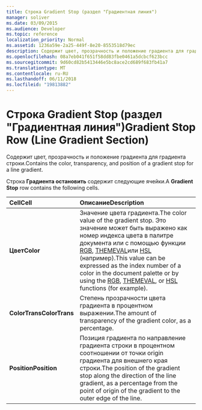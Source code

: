 ```yaml
---
title: Строка Gradient Stop (раздел "Градиентная линия")
manager: soliver
ms.date: 03/09/2015
ms.audience: Developer
ms.topic: reference
localization_priority: Normal
ms.assetid: 1236a59e-2a25-449f-8e20-8553518d79ec
description: Содержит цвет, прозрачность и положение градиента для градиента строки.
ms.openlocfilehash: 08a7eb041f651f58dd83fbe0461a5dcbcf623bcc
ms.sourcegitcommit: 9d60cd82b5413446e5bc8ace2cd689f683fb41a7
ms.translationtype: MT
ms.contentlocale: ru-RU
ms.lasthandoff: 06/11/2018
ms.locfileid: "19813882"
---
```

# <a name="gradient-stop-row-line-gradient-section"></a><span data-ttu-id="59b13-103">Строка Gradient Stop (раздел "Градиентная линия")</span><span class="sxs-lookup"><span data-stu-id="59b13-103">Gradient Stop Row (Line Gradient Section)</span></span>

<span data-ttu-id="59b13-104">Содержит цвет, прозрачность и положение градиента для градиента строки.</span><span class="sxs-lookup"><span data-stu-id="59b13-104">Contains the color, transparency, and position of a gradient stop for a line gradient.</span></span>
  
<span data-ttu-id="59b13-105">Строка **Градиента остановить** содержит следующие ячейки.</span><span class="sxs-lookup"><span data-stu-id="59b13-105">A **Gradient Stop** row contains the following cells.</span></span> 
  
|<span data-ttu-id="59b13-106">**Cell**</span><span class="sxs-lookup"><span data-stu-id="59b13-106">**Cell**</span></span>|<span data-ttu-id="59b13-107">**Описание**</span><span class="sxs-lookup"><span data-stu-id="59b13-107">**Description**</span></span>|
|:-----|:-----|
|<span data-ttu-id="59b13-108">**Цвет**</span><span class="sxs-lookup"><span data-stu-id="59b13-108">**Color**</span></span> <br/> |<span data-ttu-id="59b13-109">Значение цвета градиента.</span><span class="sxs-lookup"><span data-stu-id="59b13-109">The color value of the gradient stop.</span></span> <span data-ttu-id="59b13-110">Это значение может быть выражено как номер индекса цвета в палитре документа или с помощью функции [RGB](rgb-function-visioshapesheet.md), [THEMEVAL](themeval-function.md)или [HSL](hsl-function.md) (например).</span><span class="sxs-lookup"><span data-stu-id="59b13-110">This value can be expressed as the index number of a color in the document palette or by using the [RGB](rgb-function-visioshapesheet.md), [THEMEVAL](themeval-function.md), or [HSL](hsl-function.md) functions (for example).</span></span>  <br/> |
|<span data-ttu-id="59b13-111">**ColorTrans**</span><span class="sxs-lookup"><span data-stu-id="59b13-111">**ColorTrans**</span></span> <br/> |<span data-ttu-id="59b13-112">Степень прозрачности цвета градиента в процентном выражении.</span><span class="sxs-lookup"><span data-stu-id="59b13-112">The amount of transparency of the gradient color, as a percentage.</span></span>  <br/> |
|<span data-ttu-id="59b13-113">**Position**</span><span class="sxs-lookup"><span data-stu-id="59b13-113">**Position**</span></span> <br/> |<span data-ttu-id="59b13-114">Позиция градиента по направление градиента строки в процентном соотношении от точки origin градиента для внешнего края строки.</span><span class="sxs-lookup"><span data-stu-id="59b13-114">The position of the gradient stop along the direction of the line gradient, as a percentage from the point of origin of the gradient to the outer edge of the line.</span></span>  <br/> |
   

